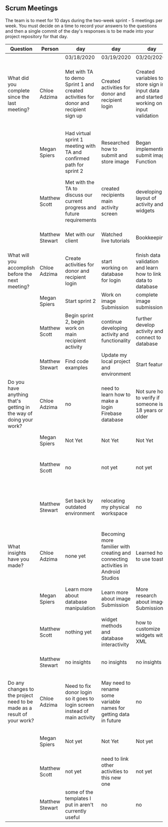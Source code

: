 ## Scrum Meetings
The team is to meet for 10 days during the two-week sprint - 5 meetings per week. You must decide on a time to record your answers to the questions and then a single commit of the day's responses is to be made into your project repository for that day.

Question    |          Person                                             | day | day | day | day | day | day | day |day | day | day |
------------|---------------------------------------------------------------------|-----|-----|-----|-----|-----|-----|-----|----|-----|-----|            
| | | 03/18/2020 | 03/19/2020 | 03/20/2020 | 03/25/2020 | 3/28/2020 | 3/31/2020 | 4/1/2020 | 4/2/2020 | 4/3/2020 | |                                
| What did you complete since the last meeting? | Chloe Adzima | Met with TA to demo Sprint 1 and created activities for donor and recipient sign up | Created activities for donor and recipient login | Created variables to store sign in input data and started working on input validation | Create signup and login database | Added forgot password option and fixed donor main so it only shows item postings of current user | Created espresso tests for donor & recipient signup and login activities | read about how the edit function for item postings could work | fixed data validation on donor DOB so it is correct format | created sprint 2 retrospective
|            | Megan Spiers | Had virtual sprint 1 meeting with TA and confirmed path for sprint 2 | Researched how to submit and store image | Began implementing submit image Function | Began work on edit function | Went back and revised submit image Function | successfully store an image in storagebase | successfully stored imageURL in database and created recyclerView/CardView to display item Info | created image adapter and edit/delete button prompts (don't work yet)
|            | Matthew Scott |  Met with the TA to discuss our current progress and future requirements | created recipients main activity screen| developing layout of activity and widgets | created a filter for the recipients to browse items | pushed some updates to activities I was working on | worked more on recipient activity and features | reading firebase info for notification feature
|            | Matthew Stewart |  Met with our client  |  Watched live tutorials  |  Bookkeeping  |  obtained a working system  |  set up environment  |  caught up & ran the project so far  |  notes for testing and practiced with writing cases
| What will you accomplish before the next meeting? | Chloe Adzima | Create activities for donor and recipient login | start working on database for login | finish data validation and learn how to link data to database | connect user database with the item database | Create some espresso tests for login and signup | work on edit and delete activity | continue testing and researching how to do edit and delete activities | work on sprint retrospective | finish sprint 2
|            | Megan Spiers | Start sprint 2 | Work on image Submission | complete image submission | complete edit function | store image in Database | store image URL meta data | populate recyclerView to show Images | fix error in displaying images 
|            | Matthew Scott |   Begin sprint 2, begin work on main recipient activity | continue developing activity and functionality | further develop activity and connect to database | further develop recipient activity | link some activities to database | new push to master with updated activities for recipient | more feature development
|            | Matthew Stewart |  Find code examples  |  Update my local project and environment  |  Start feature  |  set up my computer  |  import and contribute something  |  run and look for ways to test  |  prepare psuedocode, add to recipient files
| Do you have anything that's getting in the way of doing your work? | Chloe Adzima | no | need to learn how to make a login Firebase database | Not sure how to verify if someone is 18 years or older | no | no | not sure what other tests we need to do | no | no | not sure how to make junit test for any of our classes
|            | Megan Spiers | Not Yet | Not Yet | Not Yet | No | very bad internet service | no | spent all day figuring out what asynchronous Means | COVID-19 (jk, no)
|            | Matthew Scott |   no | not yet | not yet | trouble figuring out different android classes | not yet | no | no
|            | Matthew Stewart |  Set back by outdated environment  |  relocating my physical workspace  |  no  |  hardware failure  |  initiating new hardware  |  still have a few setbacks stemming from from my pc breaking  |  catching up on developments 
| What insights have you made? |Chloe Adzima | none yet | Becoming more familier with creating and connecting activities in Android Studios | Learned how to use toast | Know how to create a new user account in firebase | understand how to connect a specific user to data in realtime database | none | more familier with espresso tests | none | none
|            | Megan Spiers | Learn more about database manipulation | Learn more about image Submission | More research about image Submission | activities can be reusable | learned to use Picasso | learned there are different types of databases | learned that onSuccess methods operate outside of the method that they are called In | recyclerView is more efficient than ListView
|            | Matthew Scott |   nothing yet | widget methods and database interactivity | how to customize widgets with XML | learned more about save states for widgets | Espresso testing | how to build filters for database | interactions between database and widgets
|            | Matthew Stewart |  no insights  |  no insights  |  no insights  |  how to set up in linux  |  found ways to work  |  thought of ways to connect modules  |  test class ideas
| Do any changes to the project need to be made as a result of your work? |Chloe Adzima | Need to fix donor login so it goes to login screen instead of main activity | May need to rename some variable names for getting data in future | no | need to update donor main activity to connect new item with a certain user | no | no | no | no | no
|            | Megan Spiers | Not yet | Not Yet | Not yet | No | need to fix constraints on post new item activity | need to fix image url upload | need to repopulate donorMainActivity to account for images/changes | fix error in displaying images
|            | Matthew Scott |   not yet | need to link other activities to this new one | not yet | no | not yet | no | no
|            | Matthew Stewart |  some of the templates I put in aren't currently useful  |  no  |  no  |  no  |  no  |  yes, login didn't follow our models  |  no 
